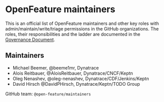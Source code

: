 # OpenFeature maintainers

This is an official list of OpenFeature maintainers and other key roles
with admin/maintain/write/triage permissions in the GitHub organizations.
The roles, their responsibilities and the ladder are documented in the [Governance Document](./README.md).

<!--
Names added to this file should be in the following format:
* Individual's Name, @githubhandle, Affiliation(s)
-->

## Maintainers

* Michael Beemer, @beeme1mr, Dynatrace
* Alois Reitbauer, @AloisReitbauer, Dynatrace/CNCF/Keptn
* Oleg Nenashev, @oleg-nenashev, Dynatrace/CDF/Jenkins/Keptn
* David Hirsch @DavidPHirsch, Dynatrace/Keptn/TODO Group

GitHub team: `@open-feature/maintainers`
